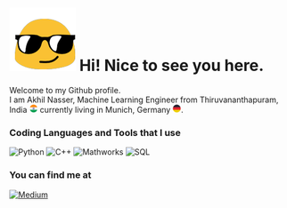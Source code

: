 # ![alt text](tenor.gif "Title") Hi! Nice to see you here.

Welcome to my Github profile. \
I am Akhil Nasser, Machine Learning Engineer from Thiruvananthapuram, India <img src="india.png" alt="indian flag" width="15"/> currently living in Munich, Germany <img src="germany.png" alt="german flag" width="15"/>.

### Coding Languages and Tools that I use

<img src="https://img.shields.io/badge/-python-blue?logo=Python&logoColor=yellow&style=flat-square" alt="Python" /> <img src="https://img.shields.io/badge/-C++-87CEFA?logo=c%2B%2B&logoColor=white&style=flat-square" alt="C++" /> <img src="https://img.shields.io/badge/-Mathworks-00BFFF?logo=Mathworks&logoColor=FF0000&style=flat-square" alt="Mathworks" /> <img src="https://img.shields.io/badge/-Microsoft%20SQL%20Server-FF4500?logo=microsoft%20sql%20server&logoColor=DCDCDC&style=flat-square" alt="SQL" /> 




### You can find me at

<a href="https://medium.com/@eakhil711" target="_blank">
<img src="https://img.shields.io/badge/Medium-12100E?style=for-the-badge&logo=medium&logoColor=white&style=flat-square" alt="Medium" /> 
</a>
<!---
akhilnas/akhilnas is a ✨ special ✨ repository because its `README.md` (this file) appears on your GitHub profile.
You can click the Preview link to take a look at your changes.
--->
